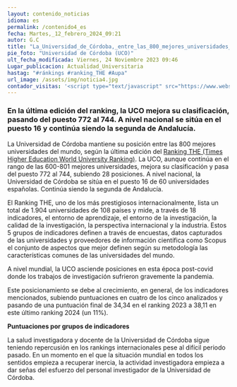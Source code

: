 ```yaml
---
layout: contenido_noticias
idioma: es
permalink: /contenido4_es
fecha: Martes,_12_febrero_2024_09:21
autor: G.C
title: "La_Universidad_de_Córdoba,_entre_las_800_mejores_universidades_del_mundo_según_el_último_ranking_THE"
pie_foto: "Universidad de Córdoba (UCO)"
ult_fecha_modificada: Viernes, 24 Noviembre 2023 09:46
Lugar_publicacion: Actualidad_Universitaria
hastag: "#ránkings #ranking_THE #Aupa"
url_image: /assets/img/noticia4.jpg
contador_visitas: '<script type="text/javascript" src="https://www.websitegoodies.com/counter.php?id=75447&color=%231253bd"></script>'
---
```


### En la última edición del  ranking, la UCO mejora su clasificación, pasando del puesto 772 al 744. A nivel nacional se sitúa en el puesto 16 y continúa siendo la segunda de Andalucía.

La Universidad de Córdoba mantiene su posición entre las 800 mejores universidades del mundo, según la última edición del [Ranking THE (Times Higher Education World University Ranking)](). La UCO, aunque continúa en el rango de las 600-801 mejores universidades, mejora su clasificación y pasa del puesto 772 al 744, subiendo 28 posiciones. A nivel nacional, la Universidad de Córdoba se sitúa en el puesto 16 de 60 universidades españolas. Continúa siendo la segunda de Andalucía.

El Ranking THE, uno de los más prestigiosos internacionalmente, lista un total de 1.904 universidades de 108 países y mide, a través de 18 indicadores, el entorno de aprendizaje, el entorno de la investigación, la calidad de la investigación, la perspectiva internacional y la industria. Estos 5 grupos de indicadores definen a través de encuestas, datos capturados de las universidades y proveedores de información científica como Scopus el conjunto de aspectos que mejor definen según su metodología las características comunes de las universidades del mundo.

A nivel mundial, la UCO asciende posiciones en esta época post-covid donde los trabajos de investigación sufrieron gravemente la pandemia.

Este posicionamiento se debe al crecimiento, en general, de los indicadores mencionados, subiendo puntuaciones en cuatro de los cinco analizados y pasando de una puntuación final de 34,34 en el ranking 2023 a 38,11 en este último ranking 2024 (un 11%).

**Puntuaciones por grupos de indicadores**

La salud investigadora y docente de la Universidad de Córdoba sigue teniendo repercusión en los rankings internacionales pese al difícil periodo pasado. En un momento en el que la situación mundial en todos los sentidos empieza a recuperar inercia, la actividad investigadora empieza a dar señas del esfuerzo del personal investigador de la Universidad de Córdoba.